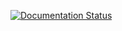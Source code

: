 [![Documentation Status](https://readthedocs.org/projects/odocs/badge/?version=latest)](https://odocs.readthedocs.io/en/latest/?badge=latest)
